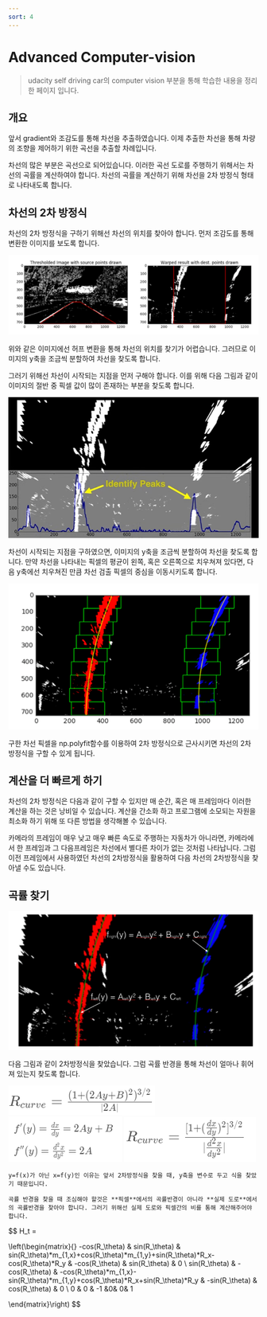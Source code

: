 ```yaml
---
sort: 4
---
```


# Advanced Computer-vision

> udacity self driving car의 computer vision 부분을 통해 학습한 내용을 정리한 페이지 입니다.

## 개요

앞서 gradient와 조감도를 통해 차선을 추출하였습니다. 이제 추출한 차선을 통해 차량의 조향을 제어하기 위한 곡선을 추출할 차례입니다.

차선의 많은 부분은 곡선으로 되어있습니다. 이러한 곡선 도로를 주행하기 위해서는 차선의 곡률을 계산하여야 합니다. 차선의 곡률을 계산하기 위해 차선을 2차 방정식 형태로 나타내도록 합니다.

## 차선의 2차 방정식

차선의 2차 방정식을 구하기 위해선 차선의 위치를 찾아야 합니다. 먼저 조감도를 통해 변환한 이미지를 보도록 합니다.

![ros1](/computervision/config/조감도.png)

위와 같은 이미지에선 허프 변환을 통해 차선의 위치를 찾기가 어렵습니다. 그러므로 이미지의 y축을 조금씩 분할하여 차선을 찾도록 합니다.

그러기 위해선 차선이 시작되는 지점을 먼저 구해야 합니다. 이를 위해 다음 그림과 같이 이미지의 절반 중 픽셀 값이 많이 존재하는 부분을 찾도록 합니다.

![ros1](/computervision/config/차선위치.png)

차선이 시작되는 지점을 구하였으면, 이미지의 y축을 조금씩 분할하여 차선을 찾도록 합니다. 만약 차선을 나타내는 픽셀의 평균이 왼쪽, 혹은 오른쪽으로 치우쳐져 있다면, 다음 y축에선 치우쳐진 만큼 차선 검출 픽셀의 중심을 이동시키도록 합니다. 

![ros1](/computervision/config/분할검출.png)

구한 차선 픽셀을 np.polyfit함수를 이용하여 2차 방정식으로 근사시키면 차선의 2차 방정식을 구할 수 있게 됩니다.

## 계산을 더 빠르게 하기

차선의 2차 방정식은 다음과 같이 구할 수 있지만 매 순간, 혹은 매 프레임마다 이러한 계산을 하는 것은 낭비일 수 있습니다. 계산을 간소화 하고 프로그램에 소모되는 자원을 최소화 하기 위해 또 다른 방법을 생각해볼 수 있습니다.

카메라의 프레임이 매우 낮고 매우 빠른 속도로 주행하는 자동차가 아니라면, 카메라에서 한 프레임과 그 다음프레임은 차선에서 별다른 차이가 없는 것처럼 나타납니다. 그럼 이전 프레임에서 사용하였던 차선의 2차방정식을 활용하여 다음 차선의 2차방정식을 찾아낼 수도 있습니다.

## 곡률 찾기

![ros1](/computervision/config/2차방정식.png)

다음 그림과 같이 2차방정식을 찾았습니다. 그럼 곡률 반경을 통해 차선이 얼마나 휘어져 있는지 찾도록 합니다. 

![ros1](/computervision/config/곡률1.png)
![ros1](/computervision/config/곡률2.png)
![ros1](/computervision/config/곡률3.png)

```note
y=f(x)가 아닌 x=f(y)인 이유는 앞서 2차방정식을 찾을 때, y축을 변수로 두고 식을 찾았기 때문입니다.
```

```note
곡률 반경을 찾을 때 조심해야 할것은 **픽셀**에서의 곡률반경이 아니라 **실제 도로**에서의 곡률반경을 찾아야 합니다. 그러기 위해선 실제 도로와 픽셀간의 비를 통해 계산해주어야 합니다.
```



$$
H_t = 

\left(\begin{matrix}{}
-cos(R_\theta) &   sin(R_\theta) &   sin(R_\theta)*m_{1,x}+cos(R_\theta)*m_{1,y}+sin(R_\theta)*R_x-cos(R_\theta)*R_y &  -cos(R_\theta) &  sin(R_\theta) & 0 \\
sin(R_\theta) & -cos(R_\theta) &  -cos(R_\theta)*m_{1,x}-sin(R_\theta)*m_{1,y}+cos(R_\theta)*R_x+sin(R_\theta)*R_y &  -sin(R_\theta) &  cos(R_\theta) & 0 \\ 
0 &  0 & -1 &0& 0& 1

\end{matrix}\right)
$$
